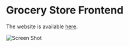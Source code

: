 # Grocery Store Frontend

The website is available [here](https://grocery-store.menghi.me).

![Screen Shot](https://user-images.githubusercontent.com/53121061/119427360-e07a4780-bcd8-11eb-8a76-e4ef1831186a.png)
